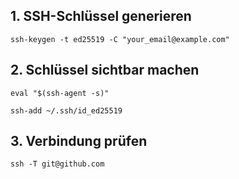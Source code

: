 ## 1. SSH-Schlüssel generieren
`ssh-keygen -t ed25519 -C "your_email@example.com"`

## 2. Schlüssel sichtbar machen
`eval "$(ssh-agent -s)"`

`ssh-add ~/.ssh/id_ed25519`

## 3. Verbindung prüfen
`ssh -T git@github.com`
